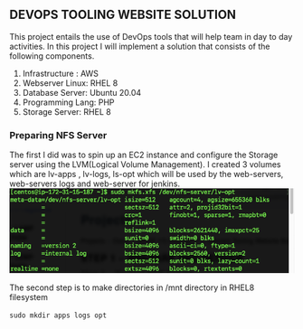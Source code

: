 ## DEVOPS TOOLING WEBSITE SOLUTION

This project entails the use of DevOps tools that will help team in day to day activities. In this project I will implement a solution that consists of the following components.  

1. Infrastructure : AWS
2. Webserver Linux: RHEL 8
3. Database Server: Ubuntu 20.04
4. Programming Lang: PHP
5. Storage Server: RHEL 8


### Preparing NFS Server
The first I did was to spin up an EC2 instance and configure the Storage server using the LVM(Logical Volume Management). I created 3 volumes which are 
lv-apps , lv-logs, ls-opt which will be used by the web-servers, web-servers logs and web-server for jenkins.
![mount](./images/mount_xfs.png)

The second step is to make directories in /mnt directory in RHEL8 filesystem 

`sudo mkdir apps logs opt`




